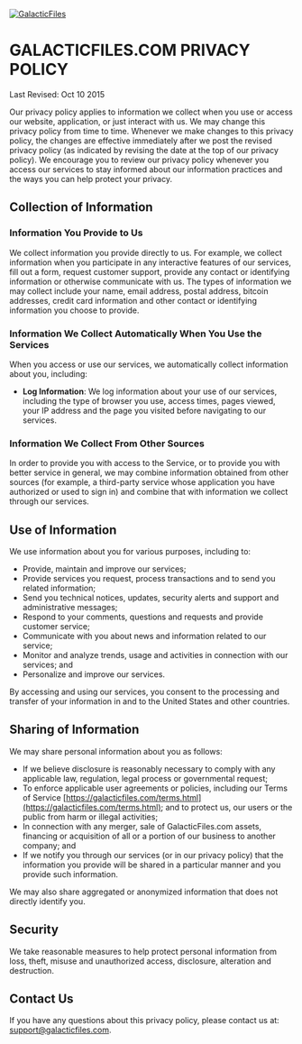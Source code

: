 
[![GalacticFiles](https://galacticfiles.com/images/galacticfiles2.png)](https://galacticfiles.com)

# GALACTICFILES.COM PRIVACY POLICY

Last Revised: Oct 10 2015

Our privacy policy applies to information we collect when you use or access our website, application, or just interact with us. We may change this privacy policy from time to time. Whenever we make changes to this privacy policy, the changes are effective immediately after we post the revised privacy policy (as indicated by revising the date at the top of our privacy policy). We encourage you to review our privacy policy whenever you access our services to stay informed about our information practices and the ways you can help protect your privacy.

## Collection of Information

### Information You Provide to Us

We collect information you provide directly to us. For example, we collect information when you participate in any interactive features of our services, fill out a form, request customer support, provide any contact or identifying information or otherwise communicate with us. The types of information we may collect include your name, email address, postal address, bitcoin addresses, credit card information and other contact or identifying information you choose to provide.

### Information We Collect Automatically When You Use the Services

When you access or use our services, we automatically collect information about you, including:

* **Log Information**: We log information about your use of our services, including the type of browser you use, access times, pages viewed, your IP address and the page you visited before navigating to our services.

### Information We Collect From Other Sources

In order to provide you with access to the Service, or to provide you with better service in general, we may combine information obtained from other sources (for example, a third-party service whose application you have authorized or used to sign in) and combine that with information we collect through our services.

## Use of Information

We use information about you for various purposes, including to:

* Provide, maintain and improve our services;
* Provide services you request, process transactions and to send you related information;
* Send you technical notices, updates, security alerts and support and administrative messages;
* Respond to your comments, questions and requests and provide customer service;
* Communicate with you about news and information related to our service;
* Monitor and analyze trends, usage and activities in connection with our services; and
* Personalize and improve our services.

By accessing and using our services, you consent to the processing and transfer of your information in and to the United States and other countries.

## Sharing of Information

We may share personal information about you as follows:

* If we believe disclosure is reasonably necessary to comply with any applicable law, regulation, legal process or governmental request;
* To enforce applicable user agreements or policies, including our Terms of Service [https://galacticfiles.com/terms.html](https://galacticfiles.com/terms.html); and to protect us, our users or the public from harm or illegal activities;
* In connection with any merger, sale of GalacticFiles.com assets, financing or acquisition of all or a portion of our business to another company; and
* If we notify you through our services (or in our privacy policy) that the information you provide will be shared in a particular manner and you provide such information.

We may also share aggregated or anonymized information that does not directly identify you.

## Security

We take reasonable measures to help protect personal information from loss, theft, misuse and unauthorized access, disclosure, alteration and destruction.

## Contact Us

If you have any questions about this privacy policy, please contact us at:  support@galacticfiles.com.
